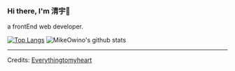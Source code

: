 ### Hi there, I'm 清宇👋


a frontEnd web developer.

[![Top Langs](https://github-readme-stats.vercel.app/api/top-langs/?username=Everythingtomyheart&layout=compact&theme=highcontrast)](https://github.com/mikeowino/)
![MikeOwino's github stats](https://github-readme-stats.vercel.app/api?username=Everythingtomyheart&count_private=true&show_icons=true&theme=highcontrast)

-----
Credits: [Everythingtomyheart](https://github.com/Everythingtomyheart)
